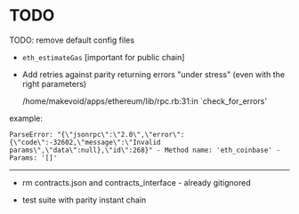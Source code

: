 # TODO


TODO: remove default config files 

- `eth_estimateGas` [important for public chain]

- Add retries against parity returning errors "under stress" (even with the right parameters)

    /home/makevoid/apps/ethereum/lib/rpc.rb:31:in `check_for_errors'

example:

    ParseError: "{\"jsonrpc\":\"2.0\",\"error\":{\"code\":-32602,\"message\":\"Invalid params\",\"data\":null},\"id\":268}" - Method name: 'eth_coinbase' - Params: '[]'

---

- rm contracts.json and contracts_interface - already gitignored

- test suite with parity instant chain
